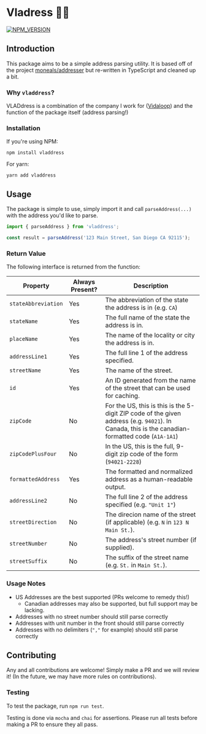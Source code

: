 # Vladress 🧛‍♂️

[![NPM_VERSION](https://img.shields.io/npm/v/vladdress)](https://npmjs.org/package/vladdress)

## Introduction

This package aims to be a simple address parsing utility. It is based off of the project [moneals/addresser](https://github.com/moneals/addresser) but re-written in TypeScript and cleaned up a bit.

### Why `vladdress`?

VLADdress is a combination of the company I work for ([Vidaloop](https://vidaloop.com/)) and the function of the package itself (address parsing!)

### Installation

If you're using NPM:

```shell
npm install vladdress
```

For yarn:
```shell
yarn add vladdress
```

## Usage

The package is simple to use, simply import it and call `parseAddress(...)` with the address you'd like to parse.

```ts
import { parseAddress } from 'vladdress';

const result = parseAddress('123 Main Street, San Diego CA 92115');

```

### Return Value

The following interface is returned from the function:

| Property | Always Present? | Description |
| -------- | --- | ----------- |
| `stateAbbreviation` | Yes | The abbreviation of the state the address is in (e.g. `CA`) |
| `stateName` | Yes | The full name of the state the address is in. |
| `placeName` | Yes | The name of the locality or city the address is in. |
| `addressLine1` | Yes | The full line 1 of the address specified. |
| `streetName` | Yes | The name of the street. |
| `id` | Yes | An ID generated from the name of the street that can be used for caching. |
| `zipCode` | No | For the US, this is this is the 5-digit ZIP code of the given address (e.g. `94021`). In Canada, this is the canadian-formatted code (`A1A-1A1`) |
| `zipCodePlusFour` | No | In the US, this is the full, 9-digit zip code of the form (`94021-2228`) |
| `formattedAddress` | Yes | The formatted and normalized address as a human-readable output. |
| `addressLine2` | No | The full line 2 of the address specified (e.g. `"Unit 1"`) |
| `streetDirection` | No | The direcion name of the street (if applicable) (e.g. `N` in `123 N Main St.`). |
| `streetNumber` | No | The address's street number (if supplied). |
| `streetSuffix` | No | The suffix of the street name (e.g. `St.` in `Main St.`). |

### Usage Notes

- US Addresses are the best supported (PRs welcome to remedy this!)
   - Canadian addresses may also be supported, but full support may be lacking.
- Addresses with no street number should still parse correctly
- Addresses with unit number in the front should still parse correctly
- Addresses with no delimiters (`","` for example) should still parse correctly

## Contributing

Any and all contributions are welcome! Simply make a PR and we will review it! (In the future, we may have more rules on contributions).

### Testing

To test the package, run `npm run test`.

Testing is done via `mocha` and `chai` for assertions. Please run all tests before making a PR to ensure they all pass.
